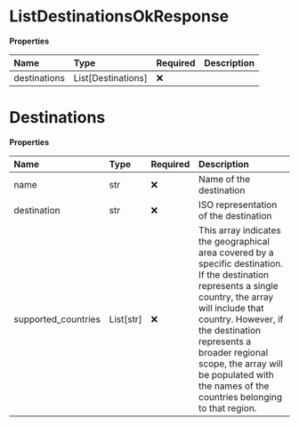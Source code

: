 # ListDestinationsOkResponse

**Properties**

| Name         | Type               | Required | Description |
| :----------- | :----------------- | :------- | :---------- |
| destinations | List[Destinations] | ❌       |             |

# Destinations

**Properties**

| Name                | Type      | Required | Description                                                                                                                                                                                                                                                                                                               |
| :------------------ | :-------- | :------- | :------------------------------------------------------------------------------------------------------------------------------------------------------------------------------------------------------------------------------------------------------------------------------------------------------------------------ |
| name                | str       | ❌       | Name of the destination                                                                                                                                                                                                                                                                                                   |
| destination         | str       | ❌       | ISO representation of the destination                                                                                                                                                                                                                                                                                     |
| supported_countries | List[str] | ❌       | This array indicates the geographical area covered by a specific destination. If the destination represents a single country, the array will include that country. However, if the destination represents a broader regional scope, the array will be populated with the names of the countries belonging to that region. |

<!-- This file was generated by liblab | https://liblab.com/ -->
